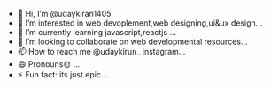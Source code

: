 - 👋 Hi, I’m @udaykiran1405
- 👀 I’m interested in web devoplement,web designing,ui&ux design...
- 🌱 I’m currently learning javascript,reactjs ...
- 💞️ I’m looking to collaborate on web developmental resources...
- 📫 How to reach me @udaykirun_ instagram...
- 😄 Pronouns🌞 ...
- ⚡ Fun fact: its just epic...

<!---
udaykiran1405/udaykiran1405 is a ✨ special ✨ repository because its `README.md` (this file) appears on your GitHub profile.
You can click the Preview link to take a look at your changes.
--->
